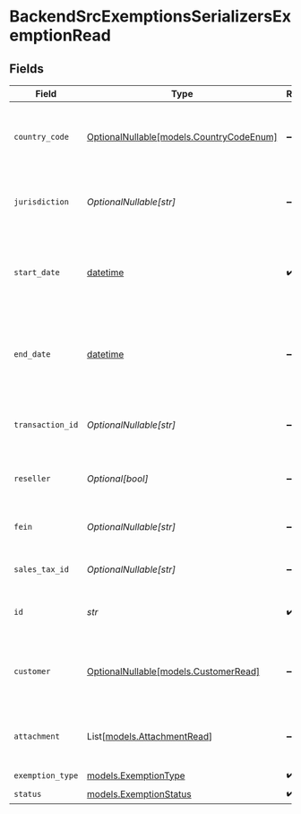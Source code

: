 # BackendSrcExemptionsSerializersExemptionRead


## Fields

| Field                                                                        | Type                                                                         | Required                                                                     | Description                                                                  |
| ---------------------------------------------------------------------------- | ---------------------------------------------------------------------------- | ---------------------------------------------------------------------------- | ---------------------------------------------------------------------------- |
| `country_code`                                                               | [OptionalNullable[models.CountryCodeEnum]](../models/countrycodeenum.md)     | :heavy_minus_sign:                                                           | Country code in ISO 3166-1 alpha-2 format (e.g., 'US')                       |
| `jurisdiction`                                                               | *OptionalNullable[str]*                                                      | :heavy_minus_sign:                                                           | The jurisdiction identifier for the exemption                                |
| `start_date`                                                                 | [datetime](https://docs.python.org/3/library/datetime.html#datetime-objects) | :heavy_check_mark:                                                           | Start date for the exemption validity period (YYYY-MM-DD format)             |
| `end_date`                                                                   | [datetime](https://docs.python.org/3/library/datetime.html#datetime-objects) | :heavy_minus_sign:                                                           | End date for the exemption validity period (YYYY-MM-DD format)               |
| `transaction_id`                                                             | *OptionalNullable[str]*                                                      | :heavy_minus_sign:                                                           | Unique identifier for the transaction, if applicable                         |
| `reseller`                                                                   | *Optional[bool]*                                                             | :heavy_minus_sign:                                                           | Indicates whether the exemption is for a reseller                            |
| `fein`                                                                       | *OptionalNullable[str]*                                                      | :heavy_minus_sign:                                                           | Federal Employer Identification Number                                       |
| `sales_tax_id`                                                               | *OptionalNullable[str]*                                                      | :heavy_minus_sign:                                                           | Sales tax ID for the exemption                                               |
| `id`                                                                         | *str*                                                                        | :heavy_check_mark:                                                           | Unique identifier for the exemption                                          |
| `customer`                                                                   | [OptionalNullable[models.CustomerRead]](../models/customerread.md)           | :heavy_minus_sign:                                                           | Details of the customer associated with the exemption                        |
| `attachment`                                                                 | List[[models.AttachmentRead](../models/attachmentread.md)]                   | :heavy_minus_sign:                                                           | List of attachments related to the exemption                                 |
| `exemption_type`                                                             | [models.ExemptionType](../models/exemptiontype.md)                           | :heavy_check_mark:                                                           | N/A                                                                          |
| `status`                                                                     | [models.ExemptionStatus](../models/exemptionstatus.md)                       | :heavy_check_mark:                                                           | N/A                                                                          |